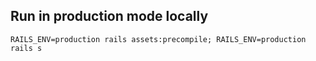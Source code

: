 ## Run in production mode locally

    RAILS_ENV=production rails assets:precompile; RAILS_ENV=production rails s
